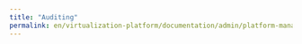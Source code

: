```yaml
---
title: "Auditing"
permalink: en/virtualization-platform/documentation/admin/platform-management/contoler-plane-settings/auditing.html
---
```

